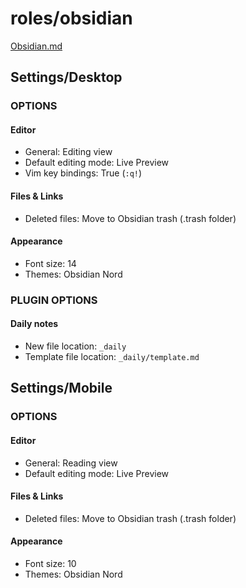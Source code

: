 # roles/obsidian
[Obsidian.md](https://github.com/obsidianmd)



## Settings/Desktop
### OPTIONS
#### Editor
- General: Editing view
- Default editing mode: Live Preview
- Vim key bindings: True (`:q!`)

#### Files & Links
- Deleted files: Move to Obsidian trash (.trash folder)

#### Appearance
- Font size: 14
- Themes: Obsidian Nord


### PLUGIN OPTIONS
#### Daily notes
- New file location: `_daily`
- Template file location: `_daily/template.md`



## Settings/Mobile
### OPTIONS
#### Editor
- General: Reading view
- Default editing mode: Live Preview

#### Files & Links
- Deleted files: Move to Obsidian trash (.trash folder)

#### Appearance
- Font size: 10
- Themes: Obsidian Nord

